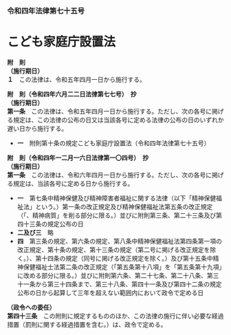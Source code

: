 ### 令和四年法律第七十五号  
# こども家庭庁設置法  
  
  
  
**附　則**  
**（施行期日）**  
**１**　この法律は、令和五年四月一日から施行する。  
  
**附　則（令和四年六月二二日法律第七七号）　抄**  
**（施行期日）**  
**第一条**　この法律は、令和五年四月一日から施行する。ただし、次の各号に掲げる規定は、この法律の公布の日又は当該各号に定める法律の公布の日のいずれか遅い日から施行する。  
* **一**　附則第十条の規定こども家庭庁設置法（令和四年法律第七十五号）  
  
**附　則（令和四年一二月一六日法律第一〇四号）　抄**  
**（施行期日）**  
**第一条**　この法律は、令和六年四月一日から施行する。ただし、次の各号に掲げる規定は、当該各号に定める日から施行する。  
* **一**　第七条中精神保健及び精神障害者福祉に関する法律（以下「精神保健福祉法」という。）第一条の改正規定及び精神保健福祉法第五条の改正規定（「、精神病質」を削る部分に限る。）並びに附則第三条、第二十三条及び第四十三条の規定公布の日  
* **二及び三**　略  
* **四**　第三条の規定、第六条の規定、第八条中精神保健福祉法第四条第一項の改正規定、第十条の規定、第十三条の規定（第二号に掲げる改正規定を除く。）、第十四条の規定（同号に掲げる改正規定を除く。）及び第十五条中精神保健福祉士法第二条の改正規定（「第五条第十八項」を「第五条第十九項」に改める部分に限る。）並びに附則第六条、第二十七条、第二十八条、第三十一条から第三十四条まで、第三十八条、第四十一条及び第四十二条の規定公布の日から起算して三年を超えない範囲内において政令で定める日  
  
**（政令への委任）**  
**第四十三条**　この附則に規定するもののほか、この法律の施行に伴い必要な経過措置（罰則に関する経過措置を含む。）は、政令で定める。  
  
